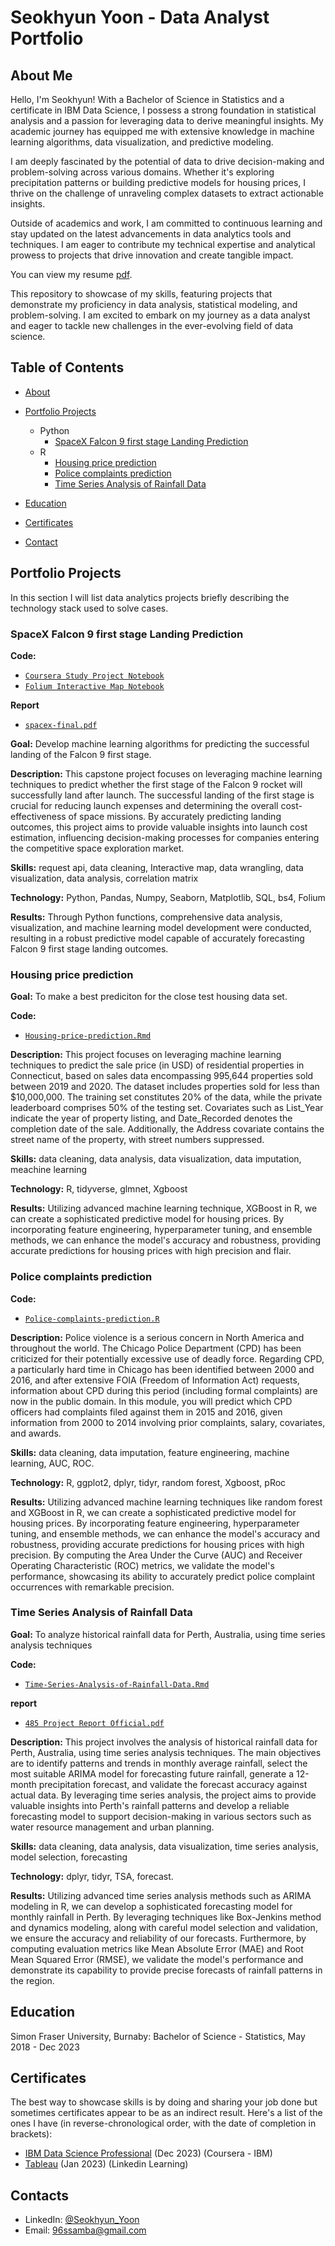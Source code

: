 # Seokhyun Yoon - Data Analyst Portfolio
## About Me
Hello, I'm Seokhyun! With a Bachelor of Science in Statistics and a certificate in IBM Data Science, I possess a strong foundation in statistical analysis and a passion for leveraging data to derive meaningful insights. My academic journey has equipped me with extensive knowledge in machine learning algorithms, data visualization, and predictive modeling.

I am deeply fascinated by the potential of data to drive decision-making and problem-solving across various domains. Whether it's exploring precipitation patterns or building predictive models for housing prices, I thrive on the challenge of unraveling complex datasets to extract actionable insights.

Outside of academics and work, I am committed to continuous learning and stay updated on the latest advancements in data analytics tools and techniques. I am eager to contribute my technical expertise and analytical prowess to projects that drive innovation and create tangible impact.

You can view my resume [pdf](https://github.com/DoubleOne7/Data-Analysis-Portfolio-/blob/main/Seokhyun%20Yoon%20resume.pdf). 

This repository to showcase of my skills, featuring projects that demonstrate my proficiency in data analysis, statistical modeling, and problem-solving. I am excited to embark on my journey as a data analyst and eager to tackle new challenges in the ever-evolving field of data science.


## Table of Contents
- [About](https://github.com/DoubleOne7/Data-Analysis-Portfolio-/blob/main/README.md#about)
- [Portfolio Projects](https://github.com/DoubleOne7/Data-Analysis-Portfolio-/blob/main/README.md#portfolio-projects)
  - Python
    - [SpaceX Falcon 9 first stage Landing Prediction](https://github.com/DoubleOne7/Data-Analysis-Portfolio-#SpaceX-Falcon-9-first-stage-Landing-Prediction)
  - R
    - [Housing price prediction](https://github.com/DoubleOne7/Data-Analysis-Portfolio-#legendary-pok%C3%A9mon-analysis)
    - [Police complaints prediction](https://github.com/DoubleOne7/Data-Analysis-Portfolio-#Police-complaints-prediction)
    - [Time Series Analysis of Rainfall Data](https://github.com/DoubleOne7/Data-Analysis-Portfolio-#Time-Series-Analysis-of-Rainfall-Data)

- [Education](https://github.com/DoubleOne7/Data-Analysis-Portfolio-/blob/main/README.md#education)  
- [Certificates](https://github.com/DoubleOne7/Data-Analysis-Portfolio-/blob/main/README.md#certificates)
- [Contact](https://github.com/DoubleOne7/Data-Analysis-Portfolio-/blob/main/README.md#contacts)
## Portfolio Projects
In this section I will list data analytics projects briefly describing the technology stack used to solve cases.

### SpaceX Falcon 9 first stage Landing Prediction
**Code:** 
- [`Coursera Study Project Notebook`](https://github.com/DoubleOne7/coursera/blob/main/coursera-study-project.ipynb)
- [`Folium Interactive Map Notebook`](https://nbviewer.org/github/DoubleOne7/coursera/blob/main/lab_jupyter_launch_site_location%20%282%29.ipynb)

**Report**
- [`spacex-final.pdf`](https://github.com/DoubleOne7/coursera/blob/main/spacex-final.pdf)

**Goal:** Develop machine learning algorithms for predicting the successful landing of the Falcon 9 first stage.

**Description:** This capstone project focuses on leveraging machine learning techniques to predict whether the first stage of the Falcon 9 rocket will successfully land after launch. The successful landing of the first stage is crucial for reducing launch expenses and determining the overall cost-effectiveness of space missions. By accurately predicting landing outcomes, this project aims to provide valuable insights into launch cost estimation, influencing decision-making processes for companies entering the competitive space exploration market.

**Skills:** request api, data cleaning, Interactive map, data wrangling, data visualization, data analysis, correlation matrix

**Technology:** Python, Pandas, Numpy, Seaborn, Matplotlib, SQL, bs4, Folium

**Results:** Through Python functions, comprehensive data analysis, visualization, and machine learning model development were conducted, resulting in a robust predictive model capable of accurately forecasting Falcon 9 first stage landing outcomes.


###  Housing price prediction

**Goal:** To make a best prediciton for the close test housing data set.

**Code:** 
- [`Housing-price-prediction.Rmd`](https://github.com/DoubleOne7/Housing-prediciton-project/blob/main/Housing-price-prediction.Rmd)

**Description:** This project focuses on leveraging machine learning techniques to predict the sale price (in USD) of residential properties in Connecticut, based on sales data encompassing 995,644 properties sold between 2019 and 2020. The dataset includes properties sold for less than $10,000,000. The training set constitutes 20% of the data, while the private leaderboard comprises 50% of the testing set. Covariates such as List_Year indicate the year of property listing, and Date_Recorded denotes the completion date of the sale. Additionally, the Address covariate contains the street name of the property, with street numbers suppressed.

**Skills:** data cleaning, data analysis, data visualization, data imputation, meachine learning

**Technology:** R, tidyverse, glmnet, Xgboost

**Results:** Utilizing advanced machine learning technique, XGBoost in R, we can create a sophisticated predictive model for housing prices. By incorporating feature engineering, hyperparameter tuning, and ensemble methods, we can enhance the model's accuracy and robustness, providing accurate predictions for housing prices with high precision and flair. 


### Police complaints prediction 

**Code:** 
- [`Police-complaints-prediction.R`](https://github.com/jasondang01/440module2-jason-tyler-sean/blob/main/Final_Version.R)

**Description:** Police violence is a serious concern in North America and throughout the world. The Chicago Police Department (CPD) has been criticized for their potentially excessive use of deadly force. Regarding CPD, a particularly hard time in Chicago has been identified between 2000 and 2016, and after extensive FOIA (Freedom of Information Act) requests, information about CPD during this period (including formal complaints) are now in the public domain. In this module, you will predict which CPD officers had complaints filed against them in 2015 and 2016, given information from 2000 to 2014 involving prior complaints, salary, covariates, and awards.

**Skills:** data cleaning, data imputation, feature engineering, machine learning, AUC, ROC. 

**Technology:** R, ggplot2, dplyr, tidyr, random forest, Xgboost, pRoc

**Results:** Utilizing advanced machine learning techniques like random forest and XGBoost in R, we can create a sophisticated predictive model for housing prices. By incorporating feature engineering, hyperparameter tuning, and ensemble methods, we can enhance the model's accuracy and robustness, providing accurate predictions for housing prices with high precision. By computing the Area Under the Curve (AUC) and Receiver Operating Characteristic (ROC) metrics, we validate the model's performance, showcasing its ability to accurately predict police complaint occurrences with remarkable precision. 

### Time Series Analysis of Rainfall Data

**Goal:**  To analyze historical rainfall data for Perth, Australia, using time series analysis techniques

**Code:** 
- [`Time-Series-Analysis-of-Rainfall-Data.Rmd`](https://github.com/bba32/stat485/blob/main/Rainfall%20Final.Rmd)

**report** 
- [`485 Project Report Official.pdf`](https://github.com/DoubleOne7/Data-Analysis-Portfolio-/blob/main/485%20Project%20Report%20Official.pdf)

**Description:** This project involves the analysis of historical rainfall data for Perth, Australia, using time series analysis techniques. The main objectives are to identify patterns and trends in monthly average rainfall, select the most suitable ARIMA model for forecasting future rainfall, generate a 12-month precipitation forecast, and validate the forecast accuracy against actual data. By leveraging time series analysis, the project aims to provide valuable insights into Perth's rainfall patterns and develop a reliable forecasting model to support decision-making in various sectors such as water resource management and urban planning.

**Skills:** data cleaning, data analysis, data visualization, time series analysis, model selection, forecasting

**Technology:** dplyr, tidyr, TSA, forecast. 

**Results:** Utilizing advanced time series analysis methods such as ARIMA modeling in R, we can develop a sophisticated forecasting model for monthly rainfall in Perth. By leveraging techniques like Box-Jenkins method and dynamics modeling, along with careful model selection and validation, we ensure the accuracy and reliability of our forecasts. Furthermore, by computing evaluation metrics like Mean Absolute Error (MAE) and Root Mean Squared Error (RMSE), we validate the model's performance and demonstrate its capability to provide precise forecasts of rainfall patterns in the region.

## Education
Simon Fraser University, Burnaby: 
Bachelor of Science - Statistics,
May 2018 - Dec 2023

## Certificates
The best way to showcase skills is by doing and sharing your job done but sometimes certificates appear to be as an indirect result. Here's a list of the ones I have (in reverse-chronological order, with the date of completion in brackets):
- [IBM Data Science Professional](https://www.coursera.org/account/accomplishments/specialization/XQD6FNV9Q5FB) (Dec 2023) (Coursera - IBM)
- [Tableau](https://www.linkedin.com/learning/certificates/814d91fd0c6ab19bb16c9d29fd23fb3a7915ad908637ed0b5ba19f5684ac1dc5) (Jan 2023) (Linkedin Learning)

## Contacts
- LinkedIn: [@Seokhyun_Yoon](https://www.linkedin.com/in/seokhyun-yoon-241a61104/)
- Email: 96ssamba@gmail.com
